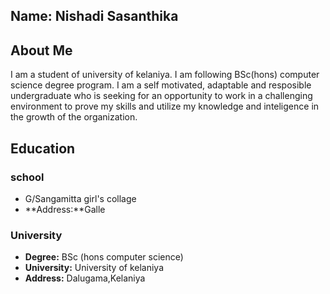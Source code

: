 
## **Name:** Nishadi Sasanthika
## About Me
I am a student of university of kelaniya. I am following BSc(hons) computer science degree program. I am a self motivated, adaptable and resposible undergraduate who is seeking for an opportunity to work in a challenging environment to prove my skills and utilize my knowledge and inteligence in the growth of the organization.
## Education
### school
* G/Sangamitta girl's collage
* **Address:**Galle
### University 
* **Degree:** BSc (hons computer science) 
* **University:** University of kelaniya
* **Address:** Dalugama,Kelaniya

